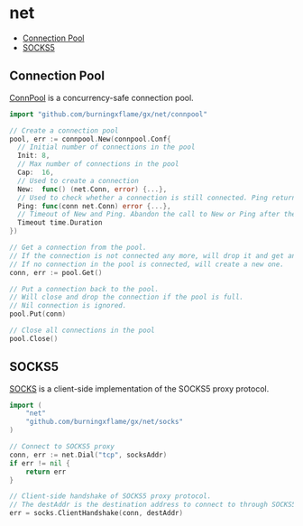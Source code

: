 # net

- [Connection Pool](#connection-pool)
- [SOCKS5](#socks5)

## Connection Pool

[ConnPool](connpool/pool.go) is a concurrency-safe connection pool.

```go
import "github.com/burningxflame/gx/net/connpool"

// Create a connection pool
pool, err := connpool.New(connpool.Conf{
  // Initial number of connections in the pool
  Init: 8,
  // Max number of connections in the pool
  Cap:  16,
  // Used to create a connection
  New:  func() (net.Conn, error) {...},
  // Used to check whether a connection is still connected. Ping returns nil if still connected.
  Ping: func(conn net.Conn) error {...},
  // Timeout of New and Ping. Abandon the call to New or Ping after the timeout elapses.
  Timeout time.Duration
})

// Get a connection from the pool.
// If the connection is not connected any more, will drop it and get another, until a connected connection is found.
// If no connection in the pool is connected, will create a new one.
conn, err := pool.Get()

// Put a connection back to the pool.
// Will close and drop the connection if the pool is full.
// Nil connection is ignored.
pool.Put(conn)

// Close all connections in the pool
pool.Close()
```

## SOCKS5

[SOCKS](socks/client.go) is a client-side implementation of the SOCKS5 proxy protocol.

```go
import (
    "net"
    "github.com/burningxflame/gx/net/socks"
)

// Connect to SOCKS5 proxy
conn, err := net.Dial("tcp", socksAddr)
if err != nil {
    return err
}

// Client-side handshake of SOCKS5 proxy protocol.
// The destAddr is the destination address to connect to through SOCKS5 proxy.
err = socks.ClientHandshake(conn, destAddr)
```
